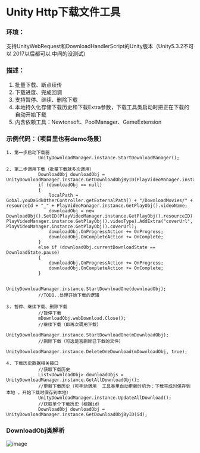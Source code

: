 # Unity Http下载文件工具
### 环境：  
支持UnityWebRequest和DownloadHandlerScript的Unity版本（Unity5.3.2不可以 2017以后都可以 中间的没测试）  
### 描述：  
1. 批量下载、断点续传   
2. 下载进度、完成回调    
3. 支持暂停、继续、删除下载  
4. 本地持久化存储下载历史和下载Extra参数，下载工具类启动时把正在下载的自动开始下载  
5. 内含依赖工具：Newtonsoft、PoolManager、GameExtension
### 示例代码：（项目里也有demo场景）
```
1. 第一步启动下载器
            UnityDownloadManager.instance.StartDownloadManager();
            
2. 第二步调用下载（批量下载就多次调用）
            DownloadObj downloadObj = UnityDownloadManager.instance.GetDownloadObjByID(PlayVideoManager.instance.GetPlayObj().resourceID);
            if (downloadObj == null)
            {
                localPath = Gobal.youDaSdkOtherController.getExternalPath() + "/DownloadMovies/" + resourceId + "_" + PlayVideoManager.instance.GetPlayObj().videoName;
                downloadObj = new DownloadObj().SetID(PlayVideoManager.instance.GetPlayObj().resourceID).SetUrl(PlayVideoManager.instance.GetPlayObj().videoPath).SetLoaclUrl(localPath).SetFileName(PlayVideoManager.instance.GetPlayObj().videoName).AddExtra("videoType", PlayVideoManager.instance.GetPlayObj().videoType).AddExtra("coverUrl", PlayVideoManager.instance.GetPlayObj().coverUrl);
                downloadObj.OnProgressAction += OnProgress;
                downloadObj.OnCompleteAction += OnComplete;
            }
            else if (downloadObj.currentDownloadState == DownloadState.pause)
            {
                downloadObj.OnProgressAction += OnProgress;
                downloadObj.OnCompleteAction += OnComplete;
            }

            UnityDownloadManager.instance.StartDownloadOne(downloadObj);
            //TODO..处理开始下载的逻辑

3. 暂停、继续下载、删除下载
            //暂停下载
            mDownloadObj.webDownload.Close();
            //继续下载（即再次调用下载）
            UnityDownloadManager.instance.StartDownloadOne(mDownloadObj);
            //删除下载（可选是否删除已下载的文件）
            UnityDownloadManager.instance.DeleteOneDownload(mDownloadObj, true);
            
4. 下载历史数据相关接口
            //获取下载历史
            List<DownloadObj> downloadObjs = UnityDownloadManager.instance.GetAllDownloadObj();
            //更新下载历史（可手动调用  工具类里自动更新时机为：下载完成时保存到本地 ，开始下载时保存到本地）
            UnityDownloadManager.instance.UpdateAllDownload();
            //获取单个下载历史（根据id）
            DownloadObj downloadObj = UnityDownloadManager.instance.GetDownloadObjByID(id);                 
```
### DownloadObj类解析
![image](https://github.com/yoyohan1/Unity_HttpDownloadTool/blob/master/DownloadObj%E7%B1%BB%E8%A7%A3%E6%9E%90.png)
